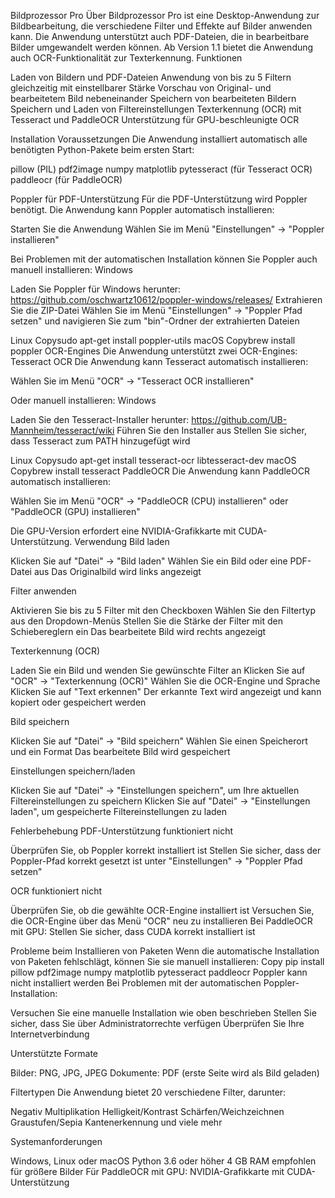 Bildprozessor Pro
Über
Bildprozessor Pro ist eine Desktop-Anwendung zur Bildbearbeitung, die verschiedene Filter und Effekte auf Bilder anwenden kann. Die Anwendung unterstützt auch PDF-Dateien, die in bearbeitbare Bilder umgewandelt werden können. Ab Version 1.1 bietet die Anwendung auch OCR-Funktionalität zur Texterkennung.
Funktionen

Laden von Bildern und PDF-Dateien
Anwendung von bis zu 5 Filtern gleichzeitig mit einstellbarer Stärke
Vorschau von Original- und bearbeitetem Bild nebeneinander
Speichern von bearbeiteten Bildern
Speichern und Laden von Filtereinstellungen
Texterkennung (OCR) mit Tesseract und PaddleOCR
Unterstützung für GPU-beschleunigte OCR

Installation
Voraussetzungen
Die Anwendung installiert automatisch alle benötigten Python-Pakete beim ersten Start:

pillow (PIL)
pdf2image
numpy
matplotlib
pytesseract (für Tesseract OCR)
paddleocr (für PaddleOCR)

Poppler für PDF-Unterstützung
Für die PDF-Unterstützung wird Poppler benötigt. Die Anwendung kann Poppler automatisch installieren:

Starten Sie die Anwendung
Wählen Sie im Menü "Einstellungen" → "Poppler installieren"

Bei Problemen mit der automatischen Installation können Sie Poppler auch manuell installieren:
Windows

Laden Sie Poppler für Windows herunter: https://github.com/oschwartz10612/poppler-windows/releases/
Extrahieren Sie die ZIP-Datei
Wählen Sie im Menü "Einstellungen" → "Poppler Pfad setzen" und navigieren Sie zum "bin"-Ordner der extrahierten Dateien

Linux
Copysudo apt-get install poppler-utils
macOS
Copybrew install poppler
OCR-Engines
Die Anwendung unterstützt zwei OCR-Engines:
Tesseract OCR
Die Anwendung kann Tesseract automatisch installieren:

Wählen Sie im Menü "OCR" → "Tesseract OCR installieren"

Oder manuell installieren:
Windows

Laden Sie den Tesseract-Installer herunter: https://github.com/UB-Mannheim/tesseract/wiki
Führen Sie den Installer aus
Stellen Sie sicher, dass Tesseract zum PATH hinzugefügt wird

Linux
Copysudo apt-get install tesseract-ocr libtesseract-dev
macOS
Copybrew install tesseract
PaddleOCR
Die Anwendung kann PaddleOCR automatisch installieren:

Wählen Sie im Menü "OCR" → "PaddleOCR (CPU) installieren" oder "PaddleOCR (GPU) installieren"

Die GPU-Version erfordert eine NVIDIA-Grafikkarte mit CUDA-Unterstützung.
Verwendung
Bild laden

Klicken Sie auf "Datei" → "Bild laden"
Wählen Sie ein Bild oder eine PDF-Datei aus
Das Originalbild wird links angezeigt

Filter anwenden

Aktivieren Sie bis zu 5 Filter mit den Checkboxen
Wählen Sie den Filtertyp aus den Dropdown-Menüs
Stellen Sie die Stärke der Filter mit den Schiebereglern ein
Das bearbeitete Bild wird rechts angezeigt

Texterkennung (OCR)

Laden Sie ein Bild und wenden Sie gewünschte Filter an
Klicken Sie auf "OCR" → "Texterkennung (OCR)"
Wählen Sie die OCR-Engine und Sprache
Klicken Sie auf "Text erkennen"
Der erkannte Text wird angezeigt und kann kopiert oder gespeichert werden

Bild speichern

Klicken Sie auf "Datei" → "Bild speichern"
Wählen Sie einen Speicherort und ein Format
Das bearbeitete Bild wird gespeichert

Einstellungen speichern/laden

Klicken Sie auf "Datei" → "Einstellungen speichern", um Ihre aktuellen Filtereinstellungen zu speichern
Klicken Sie auf "Datei" → "Einstellungen laden", um gespeicherte Filtereinstellungen zu laden

Fehlerbehebung
PDF-Unterstützung funktioniert nicht

Überprüfen Sie, ob Poppler korrekt installiert ist
Stellen Sie sicher, dass der Poppler-Pfad korrekt gesetzt ist unter "Einstellungen" → "Poppler Pfad setzen"

OCR funktioniert nicht

Überprüfen Sie, ob die gewählte OCR-Engine installiert ist
Versuchen Sie, die OCR-Engine über das Menü "OCR" neu zu installieren
Bei PaddleOCR mit GPU: Stellen Sie sicher, dass CUDA korrekt installiert ist

Probleme beim Installieren von Paketen
Wenn die automatische Installation von Paketen fehlschlägt, können Sie sie manuell installieren:
Copy
pip install pillow pdf2image numpy matplotlib pytesseract paddleocr
Poppler kann nicht installiert werden
Bei Problemen mit der automatischen Poppler-Installation:

Versuchen Sie eine manuelle Installation wie oben beschrieben
Stellen Sie sicher, dass Sie über Administratorrechte verfügen
Überprüfen Sie Ihre Internetverbindung

Unterstützte Formate

Bilder: PNG, JPG, JPEG
Dokumente: PDF (erste Seite wird als Bild geladen)

Filtertypen
Die Anwendung bietet 20 verschiedene Filter, darunter:

Negativ
Multiplikation
Helligkeit/Kontrast
Schärfen/Weichzeichnen
Graustufen/Sepia
Kantenerkennung
und viele mehr

Systemanforderungen

Windows, Linux oder macOS
Python 3.6 oder höher
4 GB RAM empfohlen für größere Bilder
Für PaddleOCR mit GPU: NVIDIA-Grafikkarte mit CUDA-Unterstützung